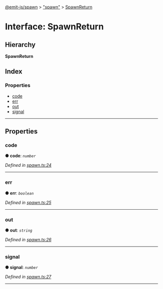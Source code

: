 [@emit-js/spawn](../README.md) > ["spawn"](../modules/_spawn_.md) > [SpawnReturn](../interfaces/_spawn_.spawnreturn.md)

# Interface: SpawnReturn

## Hierarchy

**SpawnReturn**

## Index

### Properties

- [code](_spawn_.spawnreturn.md#code)
- [err](_spawn_.spawnreturn.md#err)
- [out](_spawn_.spawnreturn.md#out)
- [signal](_spawn_.spawnreturn.md#signal)

---

## Properties

<a id="code"></a>

### code

**● code**: _`number`_

_Defined in [spawn.ts:24](https://github.com/emit-js/spawn-ts/blob/c158072/src/spawn.ts#L24)_

---

<a id="err"></a>

### err

**● err**: _`boolean`_

_Defined in [spawn.ts:25](https://github.com/emit-js/spawn-ts/blob/c158072/src/spawn.ts#L25)_

---

<a id="out"></a>

### out

**● out**: _`string`_

_Defined in [spawn.ts:26](https://github.com/emit-js/spawn-ts/blob/c158072/src/spawn.ts#L26)_

---

<a id="signal"></a>

### signal

**● signal**: _`number`_

_Defined in [spawn.ts:27](https://github.com/emit-js/spawn-ts/blob/c158072/src/spawn.ts#L27)_

---
